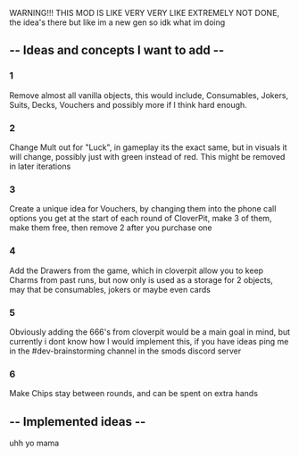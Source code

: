 WARNING!!!
THIS MOD IS LIKE VERY VERY LIKE EXTREMELY NOT DONE, the idea's there but like im a new gen so idk what im doing

-- Ideas and concepts I want to add --
---------------

### 1
Remove almost all vanilla objects, this would include, Consumables, Jokers, Suits, Decks, Vouchers and possibly more if I think hard enough.

### 2
Change Mult out for "Luck", in gameplay its the exact same, but in visuals it will change, possibly just with green instead of red. This might be removed in later iterations

### 3
Create a unique idea for Vouchers, by changing them into the phone call options you get at the start of each round of CloverPit, make 3 of them, make them free, then remove 2 after you purchase one

### 4
Add the Drawers from the game, which in cloverpit allow you to keep Charms from past runs, but now only is used as a storage for 2 objects, may that be consumables, jokers or maybe even cards

### 5
Obviously adding the 666's from cloverpit would be a main goal in mind, but currently i dont know how I would implement this, if you have ideas ping me in the #dev-brainstorming channel in the smods discord server

### 6
Make Chips stay between rounds, and can be spent on extra hands


-- Implemented ideas --
---------------

uhh yo mama